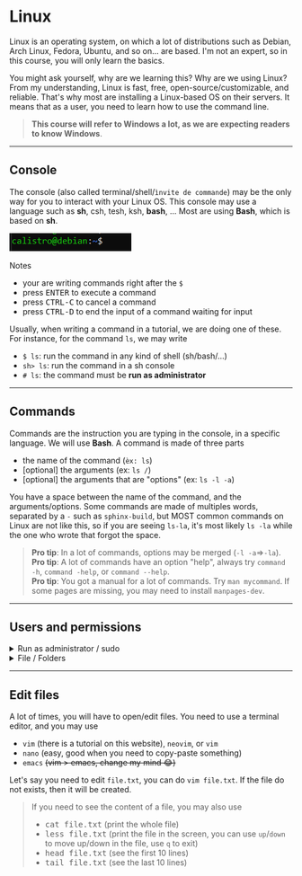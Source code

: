 # Linux

Linux is an operating system, on which a lot of distributions such as Debian, Arch Linux, Fedora, Ubuntu, and so on... are based. I'm not an expert, so in this course, you will only learn the basics.

You might ask yourself, why are we learning this? Why are we using Linux? From my understanding, Linux is fast, free, open-source/customizable, and reliable. That's why most are installing a Linux-based OS on their servers. It means that as a user, you need to learn how to use the command line.

> **This course will refer to Windows a lot, as we are expecting readers to know Windows**.

<hr class="sl">

## Console

The console (also called terminal/shell/`ìnvite de commande`) may be the only way for you to interact with your Linux OS. This console may use a language such as **sh**, csh, tesh, ksh, **bash**, ... Most are using **Bash**, which is based on **sh**.

<div class="text-center">

![Linux (Bash) console](images/console.png)
</div>

Notes

* your are writing commands right after the `$`
* press <kbd>ENTER</kbd> to execute a command
* press <kbd>CTRL-C</kbd> to cancel a command
* press <kbd>CTRL-D</kbd> to end the input of a command waiting for input

Usually, when writing a command in a tutorial, we are doing one of these. For instance, for the command `ls`, we may write

* `$ ls`: run the command in any kind of shell (sh/bash/...)
* `sh> ls`: run the command in a sh console
* `# ls`: the command must be **run as administrator**

<hr class="sr">

## Commands

Commands are the instruction you are typing in the console, in a specific language. We will use **Bash**. A command is made of three parts

* the name of the command (`èx: ls`)
* [optional] the arguments (ex: `ls /`)
* [optional] the arguments that are "options" (ex: `ls -l -a`)

You have a space between the name of the command, and the arguments/options. Some commands are made of multiples words, separated by a `-` such as `sphinx-build`, but MOST common commands on Linux are not like this, so if you are seeing `ls-la`, it's most likely `ls -la` while the one who wrote that forgot the space.

> **Pro tip**: In a lot of commands, options may be merged (`-l -a`=>`-la`).<br>
> **Pro tip**: A lot of commands have an option "help", always try `command -h`, `command -help`, or `command --help`.<br>
> **Pro tip**: You got a manual for a lot of commands. Try `man mycommand`. If some pages are missing, you may need to install `manpages-dev`.

<hr class="sl">

## Users and permissions

<details class="details-e mt-3">
<summary>Run as administrator / sudo</summary>

On Windows, whenever you need to install a program (in Program Files), you need to run it as administrator. It means that you are running the program in a privileged mode. We got the same thing on Linux with `sudo`.

You can run a command as administrator such as ls with `sudo ls`. You can run a bash as administrator with `sudo bash`.

<div class="text-center">

![Linux sudo](images/sudo.png) (Notice the # at the end, as we told you before)
</div>

> **Pro tip**: You should not able to do that on servers/... that you don't own (you shouldn't be able to on Windows too).<br>
> **Pro tip**: You may give someone the "right" do use sudo, by adding the user in the "sudoers". Simply call `sudo usermod -a -G sudo username`.
</details>

<details class="details-e mt-3">
<summary>File / Folders</summary>

You may also restrict who can read (r), write (w), or execute/access (x) your files. Linux is considering 3 kinds of users

* **u**: you
* **g**: users of your main group (ex: `promo2023`)
* **o**: any other user

And 3 (there is more) kind of permissions

* **r** (4): can read
* **w** (2): can write
* **x** (1): can execute a script, can access a directory <small>(it means that if there is a folder without x in a path, even if we got r or w, we won't be able to work with this file)</small>

The permissions are a set of 3 numbers, for each kind of user. In binary, 000=0, 001=1, 010=2, 100=4, etc. As you saw, I put 4 after r, it means that 100=4=r. If we got 110=6=4+2=r+w, it means that the user can write and read.

* `110 100 100`: u (6=r+w), g (4=r), o (4=r) 
* `111 101 100`: u (7=r+w+x), g (5=r+x), o (4=r)

> * `chmod +x file`: give x to every user
> * `chmod u+x file`: give x to u
> * `chmod u+rw file`: give rw to u
> * `chmod 751 file`: give rwx to u, rx to g, x to o
</details>

<hr class="sr">

## Edit files

A lot of times, you will have to open/edit files. You need to use a terminal editor, and you may use

* `vim` (there is a tutorial on this website), `neovim`, or `vim`
* `nano` (easy, good when you need to copy-paste something)
* `emacs` <s>(vim > emacs, change my mind 😂)</s>

Let's say you need to edit `file.txt`, you can do `vim file.txt`. If the file do not exists, then it will be created.

> If you need to see the content of a file, you may also use
> * <kbd>cat file.txt</kbd> (print the whole file)
> * <kbd>less file.txt</kbd> (print the file in the screen, you can use `up`/`down` to move up/down in the file, use `q` to exit)
> * <kbd>head file.txt</kbd> (see the first 10 lines)
> * <kbd>tail file.txt</kbd> (see the last 10 lines)
